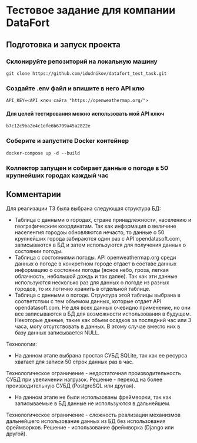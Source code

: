 # Тестовое задание для компании DataFort

## Подготовка и запуск проекта
### Склонируйте репозиторий на локальную машину
    git clone https://github.com/idudnikov/datafort_test_task.git
### Cоздайте .env файл и впишите в него API клю
    API_KEY=<API ключ сайта "https://openweathermap.org/">
#### Для целей тестирования можно использовать мой API ключ
    b7c12c9ba2e4c1efe6b6799a45a2822e
### Соберите и запустите Docker контейнер
    docker-compose up -d --build
### Коллектор запущен и собирает данные о погоде в 50 крупнейших городах каждый час

## Комментарии
Для реализации ТЗ была выбрана следующая структура БД:
- Таблица с данными о городах, стране принадлежности, населению и географическим координатам.
Так как информация о величине населенгия городоы обновляются нечасто, то данные о 50 крупнейших города забираются один раз с API opendatasoft.com, записываются в БД и затем используются для получения данных о состоянии погоды.
- Таблица с состояниями погоды.
API openweathermap.org среди данных о погоде в конкретном городе отдает в составе данных информацию о состоянии погоды (ясное небо, гроза, легкая облачность, небольшой дождь и так далее). Так как эти данные используются несколько раз для данных о погоде из разных городов, то их логично хранить в отдельной таблице.
- Таблица с данными о погоде.
Структура этой таблицы выбрана в соответствии с тем объемом данных, которые отдает API opendatasoft.com. Не для всех данных очевидно применение, но они все записываются в БД для возможности использования в будущем. Некоторые данные, такие как объем осадков за последний час или 3 часа, могу отсутствовать в данных. В этому случае вместо них в базу данных записывается NULL.

Технологии:
- На данном этапе выбрана простая СУБД SQLite, так как ее ресурса хватает для записи 50 строк данных раз в час.

Технологическое ограничение - недостаточная производительность СУБД при увеличении нагрузок. Решение - переход на более производительную СУБД (PostgreSQL или другая).
- На данном этапе не были использованы фреймворки, так как записываемые в БД данные не используются в дальнейшем.

Технологическое ограничение - сложность реализации механизмов дальнейшего использование данных из БД без использования фреймворков. Решение - использование фреймворка (Django или другой).

